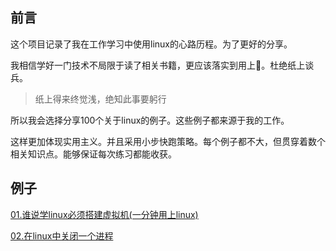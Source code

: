 ## 前言

这个项目记录了我在工作学习中使用linux的心路历程。为了更好的分享。

我相信学好一门技术不局限于读了相关书籍，更应该落实到用上:thinking:。杜绝纸上谈兵。

> 纸上得来终觉浅，绝知此事要躬行

所以我会选择分享100个关于linux的例子。这些例子都来源于我的工作。

这样更加体现实用主义。并且采用小步快跑策略。每个例子都不大，但贯穿着数个相关知识点。能够保证每次练习都能收获。

## 例子

[01.谁说学linux必须搭建虚拟机(一分钟用上linux)](https://github.com/hengxuZ/linux-100-combat/blob/master/lesson/01.%E4%B8%8D%E7%94%A8%E8%99%9A%E6%8B%9F%E6%9C%BA%E4%B9%9F%E8%83%BD%E5%AD%A6linux.md)

[02.在linux中关闭一个进程]()
